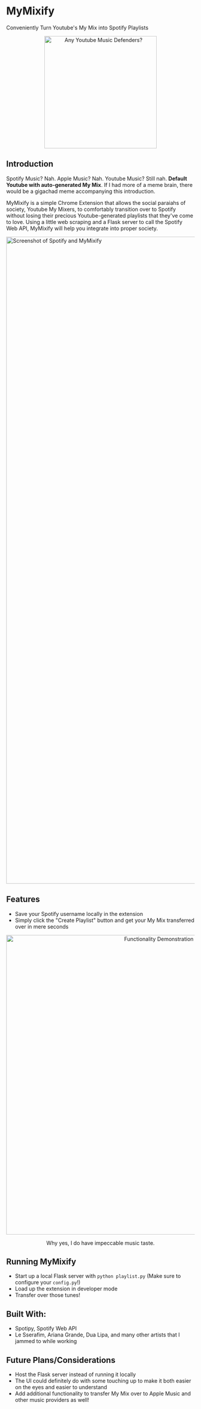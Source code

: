 # MyMixify
Conveniently Turn Youtube's My Mix into Spotify Playlists

<p align="center">
  <img width=300 src="https://github.com/KevinWu098/MyMixify/assets/100006999/e2b31d2b-a557-4b9a-b7a4-3aa5aac05012" alt="Any Youtube Music Defenders?"
</p>

## Introduction
Spotify Music? Nah. Apple Music? Nah. Youtube Music? Still nah. __Default Youtube with auto-generated My Mix__. If I had more of a meme brain, there would be a gigachad meme accompanying this introduction.

MyMixify is a simple Chrome Extension that allows the social paraiahs of society, Youtube My Mixers, to comfortably transition over to Spotify without losing their precious Youtube-generated playlists that they've come to love. Using a little web scraping and a Flask server to call the Spotify Web API, MyMixify will help you integrate into proper society.

<img width="1728" alt="Screenshot of Spotify and MyMixify" src="https://github.com/KevinWu098/MyMixify/assets/100006999/c7daf13f-517d-4161-ae49-8a0ac015766f">

## Features
- Save your Spotify username locally in the extension
- Simply click the "Create Playlist" button and get your My Mix transferred over in mere seconds

<div align="center">
  <img width="800" alt="Functionality Demonstration" src="https://github.com/KevinWu098/MyMixify/assets/100006999/0336eea1-198e-44ef-bb50-6a73c87e6d1b">
  <p>Why yes, I do have impeccable music taste.</p>
</div>

## Running MyMixify
- Start up a local Flask server with `python playlist.py` (Make sure to configure your `config.py`!)
- Load up the extension in developer mode
- Transfer over those tunes!

## Built With:
- Spotipy, Spotify Web API
- Le Sserafim, Ariana Grande, Dua Lipa, and many other artists that I jammed to while working

## Future Plans/Considerations
- Host the Flask server instead of running it locally
- The UI could definitely do with some touching up to make it both easier on the eyes and easier to understand
- Add additional functionality to transfer My Mix over to Apple Music and other music providers as well!
